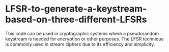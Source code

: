 # LFSR-to-generate-a-keystream-based-on-three-different-LFSRs
This code can be used in cryptographic systems where a pseudorandom keystream is needed for encryption or other purposes. The LFSR technique is commonly used in stream ciphers due to its efficiency and simplicity.
